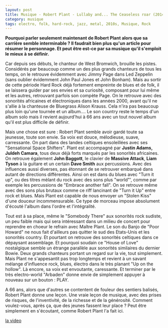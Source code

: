 ```yaml
---
layout: post
title: Musique - Robert Plant - Lullaby and... The Ceaseless roar (2014)
category: musique
tags: electro, folk, hard-rock, jazz, metal, 2010s, Musique, Rock
---
```

**Pourquoi parler seulement maintenant de Robert Plant alors que sa carrière semble interminable ? Il faudrait bien plus qu'un article pour résumer le personnage. Et peut être est-ce par sa musique qu'il s'emploit le mieux à se définir.**

Car depuis ses débuts, le chanteur de West Bromwich, brouille les pistes. Considérés par beaucoup comme un des plus grands chanteurs de tous les temps, on le retrouve évidemment avec Jimmy Page dans Led Zeppelin (sans oublier évidemment John Paul Jones et John Bonham). Mais au sortir de cette période Hard Rock déjà fortement empreinte de blues et de folk, il se laissera guider par ses envies et sa curiosité, composant pour lui même et les autres, retrouvant parfois son compète Page. On le retrouve avec des sonorités africaines et électroniques dans les années 2000, avant qu'il ne s'allie à la chanteuse de Bluegrass Alison Krauss. Cela n'ira pas beaucoup plus loin qu'une tournée et un album.... Le son country reste le temps d'un album solo mais il revient aujourd'hui à 66 ans avec un tout nouvel album qu'il est plus difficile de définir.

Mais une chose est sure : Robert Plant semble avoir gardé toute sa jeunesse, toute son envie. Sa voix est douce, mélodieuse, suave, carressante. On part dans des landes celtiques ensoleillées avec ses "Sensational Space Shifters". Plant est accompagné par **Justin Adams, Juldeh Camara**, tous deux déjà forts marqués par les sonorités africaines. On retrouve également **John Baggott**, le clavier de **Massive Attack**, **Liam Tyson** à la guitare et un certain **Dave Smith** aux percussions. Avec des influences aussi diverses, pas étonnant de se retrouver embarqué dans autant de directions différentes. Ainsi on est dans du blues avec "Turn it up", ou des titres mèlant du rock avec des sons plus "world"', comme par exemple les percussions de "Embrace another fall". On se retrouve même avec des sons plus brutaux comme ce riff lancinant de "Turn it Up" entre rock et blues. Mais Plant est capable de nous envoyer un "Stolen Kiss" d'une douceur incommensurable. Ce type de morceau impose absolument d'écouté l'album dans l'ordre et l'intégralité.

Tout est à sa place, même le "Somebody There" aux sonorités rock sudiste, un peu faible mais qui sera intéressant dans un milieu de concert pour reprendre en choeur le refrain avec Maître Plant. Le son du Banjo de "Poor Howard" ne nous fait d'ailleurs pas quitter le sud des Etats-Unis et les sonorités country. Et pourtant on retrouve des sonorités celtiques dans ce dépaysant assemblage. Et pourquoi soudain ce "House of Love" nostalgique semble un étrange parallèle aux sonorités similaires du dernier Bowie. Deux grands chanteurs portant un regard sur la vie, tout simplement. Mais Plant ne s'appesantit pas trop longtemps et revient à un savant mélange d'influence rock, blues, électro dans le très planant "Up on the hollow". Là encore, sa voix est envoutante, caressante. Et terminer par le très electro-world "Arbaden" donne envie de simplement appuyer à nouveau sur un bouton : PLAY.

A 66 ans, alors que d'autres se contentent de fouleur des sentiers balisés, Robert Plant donne une leçon. Une vraie leçon de musique, avec des prises de risques, de l'inventivité, de la richesse et de la générosité. Comment voulez-vous, après ça, que des jeunes fassent leur place ? Peut être simplement en s'écoutant, comme Robert Plant l'a fait ici.

[la video](https://www.youtube.com/watch?v=F3L0EUbRJGk)
